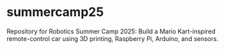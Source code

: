 # summercamp25
Repository for Robotics Summer Camp 2025: Build a Mario Kart-inspired remote-control car using 3D printing, Raspberry Pi, Arduino, and sensors.
